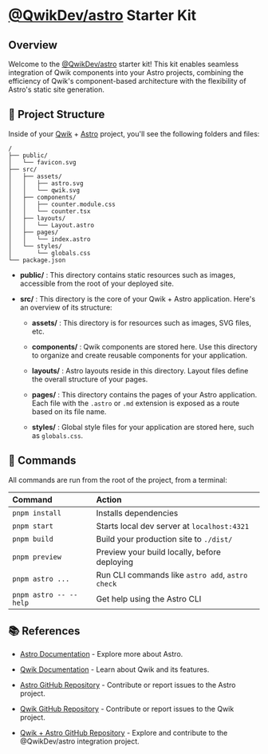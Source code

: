 
# [@QwikDev/astro](https://github.com/QwikDev/astro) Starter Kit

## Overview

Welcome to the [@QwikDev/astro](https://github.com/QwikDev/astro) starter kit! This kit enables seamless integration of Qwik components into your Astro projects, combining the efficiency of Qwik's component-based architecture with the flexibility of Astro's static site generation.

## 🚀 Project Structure

Inside of your [Qwik](https://qwik.dev/) + [Astro](https://astro.build/) project, you'll see the following folders and files:

```text
/
├── public/
│   └── favicon.svg
├── src/
│   ├── assets/
│   │   ├── astro.svg
│   │   └── qwik.svg
│   ├── components/
│   │   ├── counter.module.css
│   │   └── counter.tsx
│   ├── layouts/
│   │   └── Layout.astro
│   ├── pages/
│   │   └── index.astro
│   └── styles/
│       └── globals.css
└── package.json
```

- **public/** : This directory contains static resources such as images, accessible from the root of your deployed site.

- **src/** : This directory is the core of your Qwik + Astro application. Here's an overview of its structure:

  - **assets/** : This directory is for resources such as images, SVG files, etc.
  
  - **components/** : Qwik components are stored here. Use this directory to organize and create reusable components for your application.
  
  - **layouts/** : Astro layouts reside in this directory. Layout files define the overall structure of your pages.
  
  - **pages/** : This directory contains the pages of your Astro application. Each file with the `.astro` or `.md` extension is exposed as a route based on its file name.
  
  - **styles/** : Global style files for your application are stored here, such as `globals.css`.

## 🧞 Commands

All commands are run from the root of the project, from a terminal:

| Command              | Action                                         |
| :------------------- | :----------------------------------------------|
| `pnpm install`         | Installs dependencies                          |
| `pnpm start`           | Starts local dev server at `localhost:4321`      |
| `pnpm build`           | Build your production site to `./dist/`          |
| `pnpm preview`         | Preview your build locally, before deploying   |
| `pnpm astro ...`       | Run CLI commands like `astro add`, `astro check`   |
| `pnpm astro -- --help` | Get help using the Astro CLI                   |

## 📚 References

- [Astro Documentation](https://astro.build/) - Explore more about Astro.

- [Qwik Documentation](https://qwik.dev/) - Learn about Qwik and its features.

- [Astro GitHub Repository](https://github.com/withastro/astro) - Contribute or report issues to the Astro project.

- [Qwik GitHub Repository](https://github.com/BuilderIO/qwik) - Contribute or report issues to the Qwik project.

- [Qwik + Astro GitHub Repository](https://github.com/QwikDev/astro) - Explore and contribute to the @QwikDev/astro integration project.
